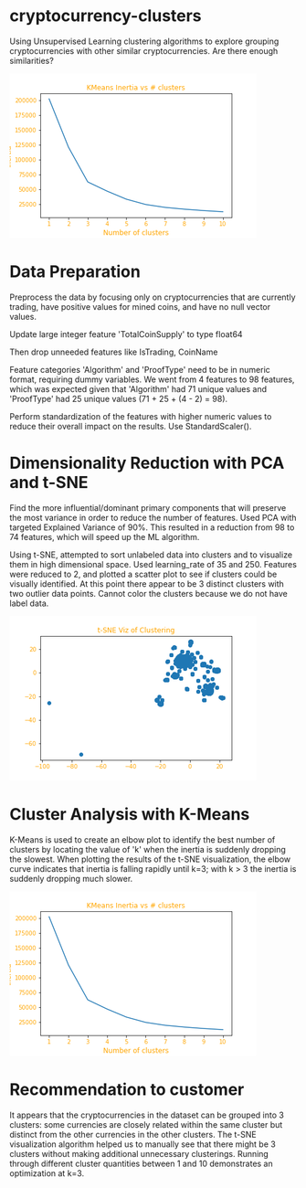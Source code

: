 # cryptocurrency-clusters
Using Unsupervised Learning clustering algorithms to explore grouping cryptocurrencies with other similar cryptocurrencies.  Are there enough similarities?

![KMeans-viz](Visualizations/KMeansElbowCurve.png)

# Data Preparation
Preprocess the data by focusing only on cryptocurrencies that are currently trading, have positive values for mined coins, and have no null vector values.

Update large integer feature 'TotalCoinSupply' to type float64

Then drop unneeded features like IsTrading, CoinName

Feature categories 'Algorithm' and 'ProofType' need to be in numeric format, requiring dummy variables.  We went from 4 features to 98 features, which was expected given that 'Algorithm' had 71 unique values and 'ProofType' had 25 unique values (71 + 25 + (4 - 2) = 98).

Perform standardization of the features with higher numeric values to reduce their overall impact on the results.  Use StandardScaler().

# Dimensionality Reduction with PCA and t-SNE
Find the more influential/dominant primary components that will preserve the most variance in order to reduce the number of features.  Used PCA with targeted Explained Variance of 90%.  This resulted in a reduction from 98 to 74 features, which will speed up the ML algorithm.

Using t-SNE, attempted to sort unlabeled data into clusters and to visualize them in high dimensional space.  Used learning_rate of 35 and 250.  Features were reduced to 2, and plotted a scatter plot to see if clusters could be visually identified.  At this point there appear to be 3 distinct clusters with two outlier data points.  Cannot color the clusters because we do not have label data.

![KMeans-viz](Visualizations/tSNEPotentialClusters.png)

# Cluster Analysis with K-Means
K-Means is used to create an elbow plot to identify the best number of clusters by locating the value of 'k' when the inertia is suddenly dropping the slowest.  When plotting the results of the t-SNE visualization, the elbow curve indicates that inertia is falling rapidly until k=3; with k > 3 the inertia is suddenly dropping much slower.

![KMeans-viz](Visualizations/KMeansElbowCurve.png)

# Recommendation to customer
It appears that the cryptocurrencies in the dataset can be grouped into 3 clusters: some currencies are closely related within the same cluster but distinct from the other currencies in the other clusters.  The t-SNE visualization algorithm helped us to manually see that there might be 3 clusters without making additional unnecessary clusterings.  Running through different cluster quantities between 1 and 10 demonstrates an optimization at k=3.




